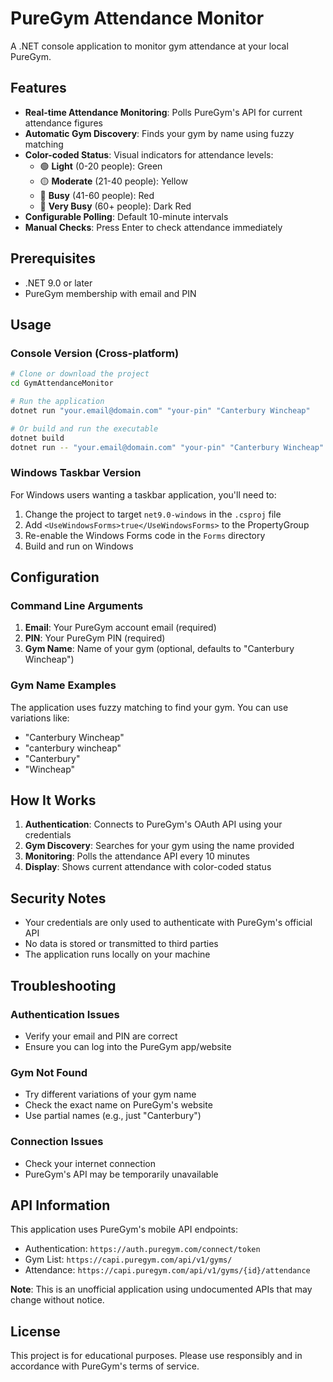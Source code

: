 # PureGym Attendance Monitor

A .NET console application to monitor gym attendance at your local PureGym.

## Features

- **Real-time Attendance Monitoring**: Polls PureGym's API for current attendance figures
- **Automatic Gym Discovery**: Finds your gym by name using fuzzy matching
- **Color-coded Status**: Visual indicators for attendance levels:
  - 🟢 **Light** (0-20 people): Green
  - 🟡 **Moderate** (21-40 people): Yellow
  - 🔴 **Busy** (41-60 people): Red
  - 🔴 **Very Busy** (60+ people): Dark Red
- **Configurable Polling**: Default 10-minute intervals
- **Manual Checks**: Press Enter to check attendance immediately

## Prerequisites

- .NET 9.0 or later
- PureGym membership with email and PIN

## Usage

### Console Version (Cross-platform)

```bash
# Clone or download the project
cd GymAttendanceMonitor

# Run the application
dotnet run "your.email@domain.com" "your-pin" "Canterbury Wincheap"

# Or build and run the executable
dotnet build
dotnet run -- "your.email@domain.com" "your-pin" "Canterbury Wincheap"
```

### Windows Taskbar Version

For Windows users wanting a taskbar application, you'll need to:

1. Change the project to target `net9.0-windows` in the `.csproj` file
2. Add `<UseWindowsForms>true</UseWindowsForms>` to the PropertyGroup
3. Re-enable the Windows Forms code in the `Forms` directory
4. Build and run on Windows

## Configuration

### Command Line Arguments

1. **Email**: Your PureGym account email (required)
2. **PIN**: Your PureGym PIN (required)
3. **Gym Name**: Name of your gym (optional, defaults to "Canterbury Wincheap")

### Gym Name Examples

The application uses fuzzy matching to find your gym. You can use variations like:
- "Canterbury Wincheap"
- "canterbury wincheap"
- "Canterbury"
- "Wincheap"

## How It Works

1. **Authentication**: Connects to PureGym's OAuth API using your credentials
2. **Gym Discovery**: Searches for your gym using the name provided
3. **Monitoring**: Polls the attendance API every 10 minutes
4. **Display**: Shows current attendance with color-coded status

## Security Notes

- Your credentials are only used to authenticate with PureGym's official API
- No data is stored or transmitted to third parties
- The application runs locally on your machine

## Troubleshooting

### Authentication Issues
- Verify your email and PIN are correct
- Ensure you can log into the PureGym app/website

### Gym Not Found
- Try different variations of your gym name
- Check the exact name on PureGym's website
- Use partial names (e.g., just "Canterbury")

### Connection Issues
- Check your internet connection
- PureGym's API may be temporarily unavailable

## API Information

This application uses PureGym's mobile API endpoints:
- Authentication: `https://auth.puregym.com/connect/token`
- Gym List: `https://capi.puregym.com/api/v1/gyms/`
- Attendance: `https://capi.puregym.com/api/v1/gyms/{id}/attendance`

**Note**: This is an unofficial application using undocumented APIs that may change without notice.

## License

This project is for educational purposes. Please use responsibly and in accordance with PureGym's terms of service.